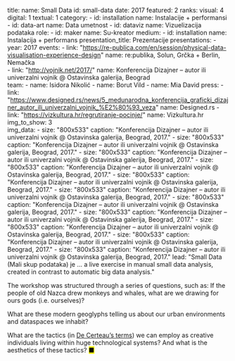 title: 
    name: Small Data
id: small-data
date: 2017
featured: 2
ranks:
    visual: 4
    digital: 1
    textual: 1
category: 
    - id: installation
      name: Instalacije + performansi
    - id: data-art
      name: Data umetnost
    - id: dataviz
      name: Vizuelizacija podataka
role:
    - id: maker
      name: Su-kreator
medium:
    - id: installation
      name: Instalacija + performans 
presentation_title: Prezentacije
presentations:
    - year: 2017
      events:
        - link: "https://re-publica.com/en/session/physical-data-visualisation-experience-design"
          name: re:publika, Solun, Grčka + Berlin, Nemačka  
        - link: "http://vojnik.net/2017/"
          name: Konferencija Dizajner – autor ili univerzalni vojnik @ Ostavinska galerija, Beograd           
team:
    - name: Isidora Nikolić
    - name: Borut Vild
    - name: Mia David
press:
    - link: "https://www.designed.rs/news/5_medunarodna_konferencija_graficki_dizajner_autor_ili_univerzalni_vojnik_%E2%80%93_veza"
      name: Designed.rs
    - link: "https://vizkultura.hr/regrutiranje-pocinje/"
      name: Vizkultura.hr
img_to_show: 3       
img_data:
    - size: "800x533"
      caption: "Konferencija Dizajner – autor ili univerzalni vojnik @ Ostavinska galerija, Beograd, 2017."
    - size: "800x533"
      caption: "Konferencija Dizajner – autor ili univerzalni vojnik @ Ostavinska galerija, Beograd, 2017."
    - size: "800x533"
      caption: "Konferencija Dizajner – autor ili univerzalni vojnik @ Ostavinska galerija, Beograd, 2017."
    - size: "800x533"
      caption: "Konferencija Dizajner – autor ili univerzalni vojnik @ Ostavinska galerija, Beograd, 2017."
    - size: "800x533"
      caption: "Konferencija Dizajner – autor ili univerzalni vojnik @ Ostavinska galerija, Beograd, 2017."
    - size: "800x533"
      caption: "Konferencija Dizajner – autor ili univerzalni vojnik @ Ostavinska galerija, Beograd, 2017."
    - size: "800x533"
      caption: "Konferencija Dizajner – autor ili univerzalni vojnik @ Ostavinska galerija, Beograd, 2017."
    - size: "800x533"
      caption: "Konferencija Dizajner – autor ili univerzalni vojnik @ Ostavinska galerija, Beograd, 2017."
    - size: "800x533"
      caption: "Konferencija Dizajner – autor ili univerzalni vojnik @ Ostavinska galerija, Beograd, 2017."
    - size: "800x533"
      caption: "Konferencija Dizajner – autor ili univerzalni vojnik @ Ostavinska galerija, Beograd, 2017."
    - size: "800x533"
      caption: "Konferencija Dizajner – autor ili univerzalni vojnik @ Ostavinska galerija, Beograd, 2017."
lead: "Small Data (Mali skup podataka) je ... a live exercise in manual small data analysis, created in contrast to automatic big data analysis."

The workshop was structured through a series of questions, such as: If the people of old Nazca drew monkeys and whales, what are we drawing for ours gods (i.e. ourselves)? 

What are these modern geoglyphs telling us about our urban environments and dataspaces we inhabit? 

What are the tactics (in <a href="https://monoskop.org/images/2/2a/De_Certeau_Michel_The_Practice_of_Everyday_Life.pdf" target="_blank">De Certeau’s terms</a>) we can employ as creative individuals living within huge technological systems? And what is the aesthetics of these tactics? <mark>&#9632;</mark>